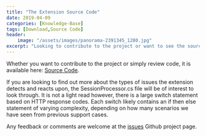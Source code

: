 ```yaml
---
title: "The Extension Source Code"
date: 2019-04-09
categories: [Knowledge-Base]
tags: [Download,Source Code]
header:
    image: "/assets/images/panorama-2391345_1280.jpg"
excerpt: "Looking to contribute to the project or want to see the source code in the extension?"
---
```

Whether you want to contribute to the project or simply review code, it is available here: <a href="https://aka.ms/O365FiddlerExtensionCode" target="_blank">Source Code</a>.

If you are looking to find out more about the types of issues the extension detects and reacts upon, the SessionProcessor.cs file will be of interest to look through. It is not a light read however, there is a large switch statement based on HTTP response codes. Each switch likely contains an if then else statement of varying complexity, depending on how many scenarios we have seen from previous support cases.

Any feedback or comments are welcome at the <a href="https://aka.ms/O365FiddlerExtensionIssues" target="_blank">issues</a> Github project page.